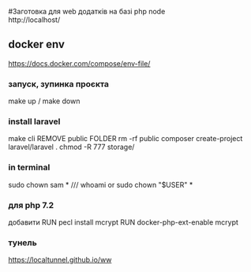 #Заготовка для web додатків на базі php node   
http://localhost/
## docker env 
https://docs.docker.com/compose/env-file/   


### запуск, зупинка проєкта
make up  /  make down

### install laravel
make cli
REMOVE public FOLDER    rm -rf public
composer create-project laravel/laravel .
chmod  -R 777 storage/


### in terminal
sudo chown sam *   ///    whoami
or
sudo chown "$USER" *

### для php 7.2 
добавити
RUN pecl install mcrypt
RUN docker-php-ext-enable mcrypt
###    тунель
https://localtunnel.github.io/ww

